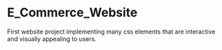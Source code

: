# E_Commerce_Website
First website project implementing many css elements that are interactive and visually appealing to users.
